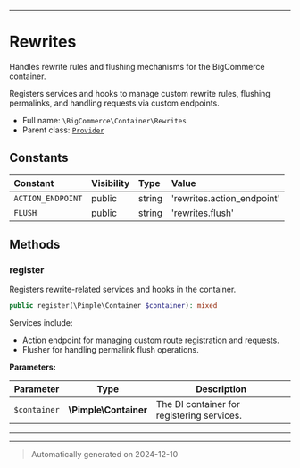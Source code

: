 ***

# Rewrites

Handles rewrite rules and flushing mechanisms for the BigCommerce container.

Registers services and hooks to manage custom rewrite rules, flushing
permalinks, and handling requests via custom endpoints.

* Full name: `\BigCommerce\Container\Rewrites`
* Parent class: [`Provider`](./Provider.md)


## Constants

| Constant | Visibility | Type | Value |
|:---------|:-----------|:-----|:------|
|`ACTION_ENDPOINT`|public|string|&#039;rewrites.action_endpoint&#039;|
|`FLUSH`|public|string|&#039;rewrites.flush&#039;|


## Methods


### register

Registers rewrite-related services and hooks in the container.

```php
public register(\Pimple\Container $container): mixed
```

Services include:
- Action endpoint for managing custom route registration and requests.
- Flusher for handling permalink flush operations.






**Parameters:**

| Parameter | Type | Description |
|-----------|------|-------------|
| `$container` | **\Pimple\Container** | The DI container for registering services. |





***


***
> Automatically generated on 2024-12-10

